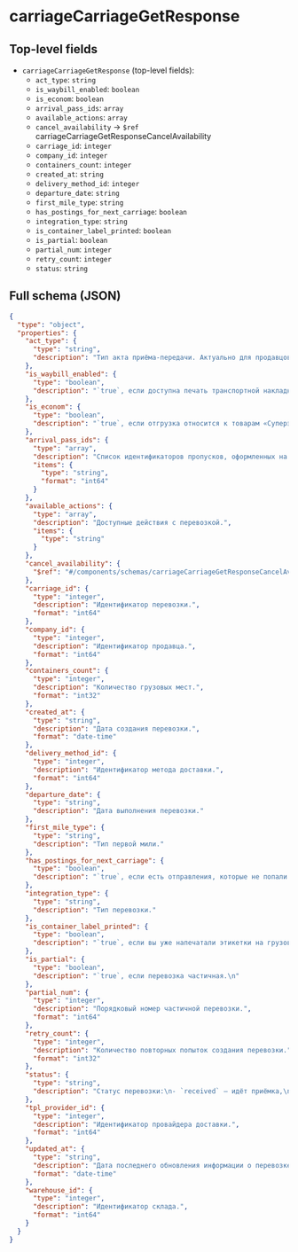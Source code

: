 # carriageCarriageGetResponse

## Top-level fields
- `carriageCarriageGetResponse` (top-level fields):
  - `act_type`: `string`
  - `is_waybill_enabled`: `boolean`
  - `is_econom`: `boolean`
  - `arrival_pass_ids`: `array`
  - `available_actions`: `array`
  - `cancel_availability` → `$ref` carriageCarriageGetResponseCancelAvailability
  - `carriage_id`: `integer`
  - `company_id`: `integer`
  - `containers_count`: `integer`
  - `created_at`: `string`
  - `delivery_method_id`: `integer`
  - `departure_date`: `string`
  - `first_mile_type`: `string`
  - `has_postings_for_next_carriage`: `boolean`
  - `integration_type`: `string`
  - `is_container_label_printed`: `boolean`
  - `is_partial`: `boolean`
  - `partial_num`: `integer`
  - `retry_count`: `integer`
  - `status`: `string`

## Full schema (JSON)
```json
{
  "type": "object",
  "properties": {
    "act_type": {
      "type": "string",
      "description": "Тип акта приёма-передачи. Актуально для продавцов FBS."
    },
    "is_waybill_enabled": {
      "type": "boolean",
      "description": "`true`, если доступна печать транспортной накладной.\n"
    },
    "is_econom": {
      "type": "boolean",
      "description": "`true`, если отгрузка относится к товарам «Суперэконом».\n"
    },
    "arrival_pass_ids": {
      "type": "array",
      "description": "Список идентификаторов пропусков, оформленных на перевозку.",
      "items": {
        "type": "string",
        "format": "int64"
      }
    },
    "available_actions": {
      "type": "array",
      "description": "Доступные действия с перевозкой.",
      "items": {
        "type": "string"
      }
    },
    "cancel_availability": {
      "$ref": "#/components/schemas/carriageCarriageGetResponseCancelAvailability"
    },
    "carriage_id": {
      "type": "integer",
      "description": "Идентификатор перевозки.",
      "format": "int64"
    },
    "company_id": {
      "type": "integer",
      "description": "Идентификатор продавца.",
      "format": "int64"
    },
    "containers_count": {
      "type": "integer",
      "description": "Количество грузовых мест.",
      "format": "int32"
    },
    "created_at": {
      "type": "string",
      "description": "Дата создания перевозки.",
      "format": "date-time"
    },
    "delivery_method_id": {
      "type": "integer",
      "description": "Идентификатор метода доставки.",
      "format": "int64"
    },
    "departure_date": {
      "type": "string",
      "description": "Дата выполнения перевозки."
    },
    "first_mile_type": {
      "type": "string",
      "description": "Тип первой мили."
    },
    "has_postings_for_next_carriage": {
      "type": "boolean",
      "description": "`true`, если есть отправления, которые не попали в перевозку, но нужно отгрузить.\n"
    },
    "integration_type": {
      "type": "string",
      "description": "Тип перевозки."
    },
    "is_container_label_printed": {
      "type": "boolean",
      "description": "`true`, если вы уже напечатали этикетки на грузовые места.\n"
    },
    "is_partial": {
      "type": "boolean",
      "description": "`true`, если перевозка частичная.\n"
    },
    "partial_num": {
      "type": "integer",
      "description": "Порядковый номер частичной перевозки.",
      "format": "int64"
    },
    "retry_count": {
      "type": "integer",
      "description": "Количество повторных попыток создания перевозки.",
      "format": "int32"
    },
    "status": {
      "type": "string",
      "description": "Статус перевозки:\n- `received` — идёт приёмка,\n- `closed` — завершена после приёмки,\n- `sended` — отправлена,\n- `cancelled` — отменена.\n"
    },
    "tpl_provider_id": {
      "type": "integer",
      "description": "Идентификатор провайдера доставки.",
      "format": "int64"
    },
    "updated_at": {
      "type": "string",
      "description": "Дата последнего обновления информации о перевозке.",
      "format": "date-time"
    },
    "warehouse_id": {
      "type": "integer",
      "description": "Идентификатор склада.",
      "format": "int64"
    }
  }
}
```
